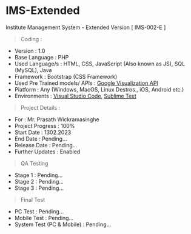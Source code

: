 # IMS-Extended
Institute Management System - Extended Version
[ IMS-002-E ]

> Coding :
- Version : 1.0
- Base Language : PHP
- Used Language/s : HTML, CSS, JavaScript (Also known as JS), SQL (MySQL), Java
- Framework : Bootstrap (CSS Framework)
- Used Pre Trained models/ APIs : [Google Visualization API](https://developers.google.com/chart/interactive/docs/reference)
- Platform : Any (Windows, MacOS, Linux Destros., iOS, Android etc.)
- Environments : [Visual Studio Code](https://code.visualstudio.com/download), [Sublime Text](https://www.sublimetext.com/)

> Project Details :
- For : Mr. Prasath Wickramasinghe
- Project Progress : 100%
- Start Date : 1302.2023
- End Date : Pending...
- Release Date : Pending...
- Further Updates : Enabled

> QA Testing
- Stage 1 : Pending...
- Stage 2 : Pending...
- Stage 3 : Pending...

> Final Test
- PC Test : Pending...
- Mobile Test : Pending...
- System Test (PC & Mobile) : Pending...